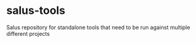 # salus-tools
Salus repository for standalone tools that need to be run against multiple different projects

